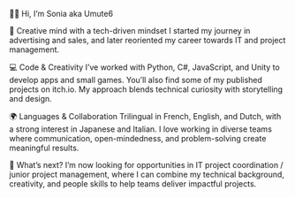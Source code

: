 🖖🏾 Hi, I’m Sonia aka Umute6

🎨 Creative mind with a tech-driven mindset
I started my journey in advertising and sales, and later reoriented my career towards IT and project management.

💻 Code & Creativity
I’ve worked with Python, C#, JavaScript, and Unity to develop apps and small games. You’ll also find some of my published projects on itch.io. 
My approach blends technical curiosity with storytelling and design.

🌍 Languages & Collaboration
Trilingual in French, English, and Dutch, with a strong interest in Japanese and Italian. I love working in diverse teams where communication, open-mindedness, and problem-solving create meaningful results.

🚀 What’s next?
I’m now looking for opportunities in IT project coordination / junior project management, where I can combine my technical background, creativity, and people skills to help teams deliver impactful projects.
